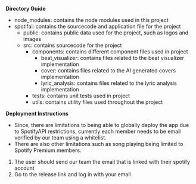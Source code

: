 **Directory Guide**
- node_modules: contains the node modules used in this project
- spotifai: contains the sourcecode and application file for the project
  - public: contains public data used for the project, such as logos and images
  - src: contains sourcecode for the project
    - components: contains different component files used in project
      - beat_visualizer: contains files related to the beat visualizer implementation
      - cover: contains files related to the AI generated covers implementation
      - lyric_analysis: contains files related to the lyric analysis implementation
    - tests: contains unit tests used in project
    - utils: contains utility files used throughout the project

**Deployment Instructions**
- Since, there are limitations to being able to globally deploy the app due to SpotifyAPI restrictions, currently each member needs to be email verified by our team using a whitelist.
- There are also other limitations such as song playing being limited to Spotify Premium members.

1. The user should send our team the email that is linked with their spotify account
2. Go to the release link and log in with your email
